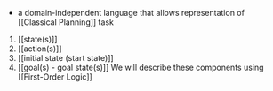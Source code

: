 - a domain-independent language that allows representation of [[Classical Planning]] task
1. [[state(s)]]
2. [[action(s)]]
3. [[initial state (start state)]]
4. [[goal(s) - goal state(s)]]
We will describe these components using [[First-Order Logic]]
